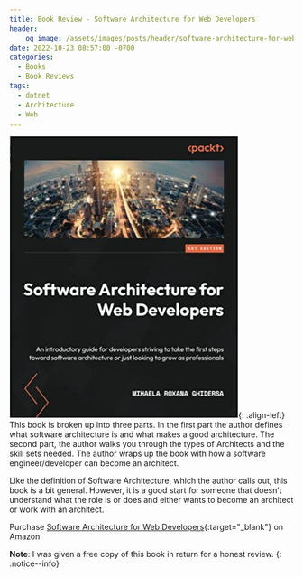 ```yaml
---
title: Book Review - Software Architecture for Web Developers
header:
    og_image: /assets/images/posts/header/software-architecture-for-web-developers.png
date: 2022-10-23 08:57:00 -0700
categories:
  - Books
  - Book Reviews
tags:
  - dotnet
  - Architecture
  - Web
---
```


![Software Architecture for Web Developers Book Cover](/assets/images/posts/book_review-software-architecture-for-web-developers-cover.jpg){: .align-left} This book is broken up into three parts. In the first part the author defines what software architecture is and what makes a good architecture. The second part, the author walks you through the types of Architects and the skill sets needed. The author wraps up the book with how a software engineer/developer can become an architect.

Like the definition of Software Architecture, which the author calls out, this book is a bit general. However, it is a good start for someone that doesn’t understand what the role is or does and either wants to become an architect or work with an architect.

Purchase [Software Architecture for Web Developers](https://amzn.to/3N11R4Y){:target="_blank"} on Amazon.

**Note**: I was given a free copy of this book in return for a honest review.
{: .notice--info}
